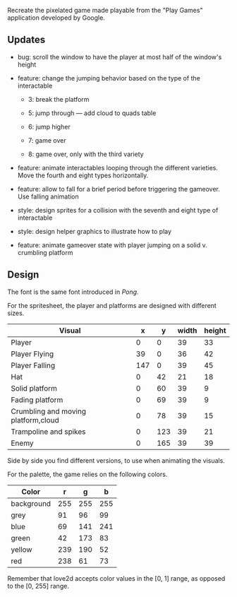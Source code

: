 Recreate the pixelated game made playable from the "Play Games" application developed by Google.

## Updates

- bug: scroll the window to have the player at most half of the window's height

- feature: change the jumping behavior based on the type of the interactable

  - 3: break the platform

  - 5: jump through — add cloud to quads table

  - 6: jump higher

  - 7: game over

  - 8: game over, only with the third variety

- feature: animate interactables looping through the different varieties. Move the fourth and eight types horizontally.

- feature: allow to fall for a brief period before triggering the gameover. Use falling animation

- style: design sprites for a collision with the seventh and eight type of interactable

- style: design helper graphics to illustrate how to play

- feature: animate gameover state with player jumping on a solid v. crumbling platform

## Design

The font is the same font introduced in _Pong_.

For the spritesheet, the player and platforms are designed with different sizes.

| Visual                              | x   | y   | width | height |
| ----------------------------------- | --- | --- | ----- | ------ |
| Player                              | 0   | 0   | 39    | 33     |
| Player Flying                       | 39  | 0   | 36    | 42     |
| Player Falling                      | 147 | 0   | 39    | 45     |
| Hat                                 | 0   | 42  | 21    | 18     |
| Solid platform                      | 0   | 60  | 39    | 9      |
| Fading platform                     | 0   | 69  | 39    | 9      |
| Crumbling and moving platform,cloud | 0   | 78  | 39    | 15     |
| Trampoline and spikes               | 0   | 123 | 39    | 21     |
| Enemy                               | 0   | 165 | 39    | 39     |

Side by side you find different versions, to use when animating the visuals.

For the palette, the game relies on the following colors.

| Color      | r   | g   | b   |
| ---------- | --- | --- | --- |
| background | 255 | 255 | 255 |
| grey       | 91  | 96  | 99  |
| blue       | 69  | 141 | 241 |
| green      | 42  | 173 | 83  |
| yellow     | 239 | 190 | 52  |
| red        | 238 | 61  | 73  |

Remember that love2d accepts color values in the [0, 1] range, as opposed to the [0, 255] range.

